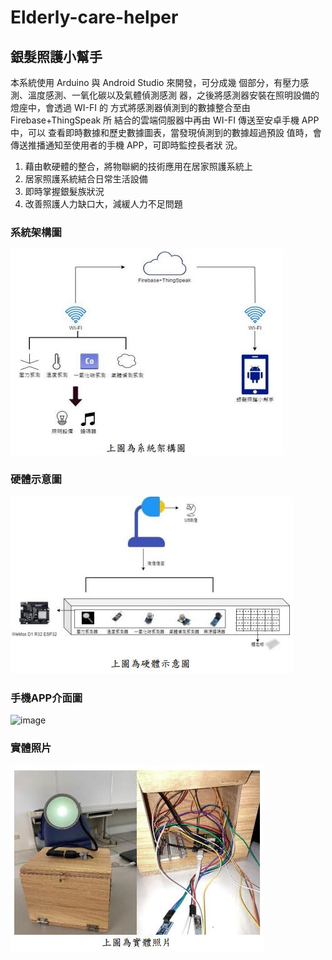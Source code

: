 # Elderly-care-helper

## 銀髮照護小幫手
本系統使用 Arduino 與 Android Studio 來開發，可分成幾
個部分，有壓力感測、溫度感測、一氧化碳以及氣體偵測感測
器，之後將感測器安裝在照明設備的燈座中，會透過 WI-FI 的
方式將感測器偵測到的數據整合至由 Firebase+ThingSpeak 所
結合的雲端伺服器中再由 WI-FI 傳送至安卓手機 APP 中，可以
查看即時數據和歷史數據圖表，當發現偵測到的數據超過預設
值時，會傳送推播通知至使用者的手機 APP，可即時監控長者狀
況。

1. 藉由軟硬體的整合，將物聯網的技術應用在居家照護系統上
2. 居家照護系統結合日常生活設備
3. 即時掌握銀髮族狀況
4. 改善照護人力缺口大，減緩人力不足問題

### 系統架構圖
![image](專題架構圖.JPG)

### 硬體示意圖
![image](硬體示意圖.JPG)

### 手機APP介面圖
![image](APP圖.JPG)

### 實體照片
![image](實體照片.JPG)
